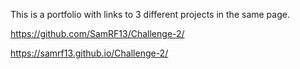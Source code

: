 This is a portfolio with links to 3 different projects in the same page.


https://github.com/SamRF13/Challenge-2/


https://samrf13.github.io/Challenge-2/

